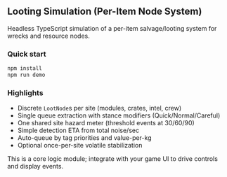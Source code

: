 ## Looting Simulation (Per-Item Node System)

Headless TypeScript simulation of a per-item salvage/looting system for wrecks and resource nodes.

### Quick start

```bash
npm install
npm run demo
```

### Highlights

- Discrete `LootNode`s per site (modules, crates, intel, crew)
- Single queue extraction with stance modifiers (Quick/Normal/Careful)
- One shared site hazard meter (threshold events at 30/60/90)
- Simple detection ETA from total noise/sec
- Auto-queue by tag priorities and value-per-kg
- Optional once-per-site volatile stabilization

This is a core logic module; integrate with your game UI to drive controls and display events.



